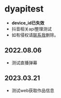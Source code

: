 # dyapitest
- **device_id已失效**
- 抖音相关api整理测试
- 如有侵权请[联系我](https://www.app966.cn)删除。
## 2022.08.06
- 测试直播弹幕
## 2023.03.21
- 测试web获取作品信息
